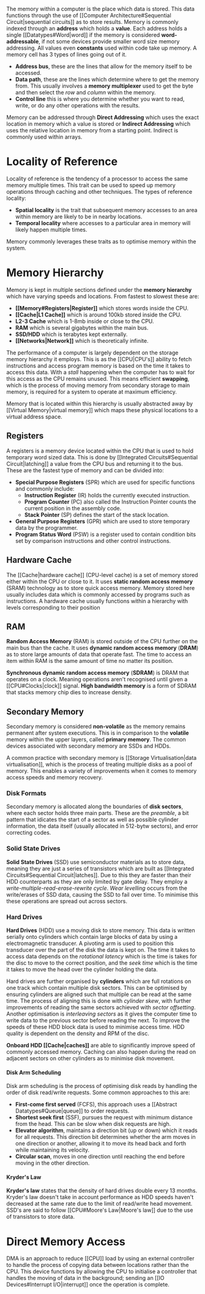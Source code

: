 The memory within a computer is the place which data is stored. This data functions through the use of [[Computer Architecture#Sequential Circuit|sequential circuits]] as to store results. Memory is commonly indexed through an **address** which holds a **value**. Each address holds a single [[Datatypes#Word|word]] if the memory is considered **word-addressable**, if not some devices provide smaller word size memory addressing. All values even **constants** used within code take up memory. A memory cell has 3 types of lines going out of it.
- **Address bus**, these are the lines that allow for the memory itself to be accessed.
- **Data path**, these are the lines which determine where to get the memory from. This usually involves a **memory multiplexer** used to get the byte and then select the *row* and *column* within the memory.
- **Control line** this is where you determine whether you want to read, write, or do any other operations with the results.

Memory can be addressed through **Direct Addressing** which uses the exact location in memory which a value is stored or **Indirect Addressing** which uses the relative location in memory from a starting point. Indirect is commonly used within arrays.

# Locality of Reference
Locality of reference is the tendency of a processor to access the same memory multiple times. This trait can be used to speed up memory operations through caching and other techniques. The types of reference locality:
- **Spatial locality** is the trait that subsequent memory accesses to an area within memory are likely to be in nearby locations.
- **Temporal locality** where accesses to a particular area in memory will likely happen multiple times.

Memory commonly leverages these traits as to optimise memory within the system.

# Memory Hierarchy
Memory is kept in multiple sections defined under the **memory hierarchy** which have varying speeds and locations. From fastest to slowest these are:
- **[[Memory#Registers|Register]]** which stores words inside the CPU.
- **[[Cache|L1 Cache]]** which is around 100kb stored inside the CPU.
- **L2-3 Cache** which is 1-8mb inside or close to the CPU.
- **RAM** which is several gigabytes within the main bus.
- **SSD/HDD** which is terabytes kept externally.
- **[[Networks|Network]]** which is theoretically infinite.

The performance of a computer is largely dependent on the storage memory hierarchy it employs. This is as the [[CPU|CPU's]] ability to fetch instructions and access program memory is based on the time it takes to access this data. With a *stall* happening when the computer has to wait for this access as the CPU remains unused. This means efficient **swapping**, which is the process of moving memory from secondary storage to main memory, is required for a system to operate at maximum efficiency.

Memory that is located within this hierarchy is usually abstracted away by [[Virtual Memory|virtual memory]] which maps these physical locations to a virtual address space.

## Registers
A registers is a memory device located within the CPU that is used to hold temporary word sized data. This is done by [[Integrated Circuits#Sequential Circuit|latching]] a value from the CPU bus and returning it to the bus. These are the fastest type of memory and can be divided into:
- **Special Purpose Registers** (SPR) which are used for specific functions and commonly include:
	- **Instruction Register** (IR) holds the currently executed instruction.
	- **Program Counter** (PC) also called the Instruction Pointer counts the current position in the assembly code.
	- **Stack Pointer** (SP) defines the start of the stack location.
- **General Purpose Registers** (GPR) which are used to store temporary data by the programmer.
- **Program Status Word** (PSW) is a register used to contain condition bits set by comparison instructions and other control instructions.

## Hardware Cache
The [[Cache|hardware cache]] (CPU-level cache) is a set of memory stored either within the CPU or close to it. It uses **static random access memory** (SRAM) technology as to store quick access memory. Memory stored here usually includes data which is commonly accessed by programs such as instructions. A hardware cache usually functions within a hierarchy with levels corresponding to their position 

## RAM
**Random Access Memory** (RAM) is stored outside of the CPU further on the main bus than the cache. It uses **dynamic random access memory** (**DRAM**) as to store large amounts of data that operate fast. The time to access an item within RAM is the same amount of time no matter its position.

**Synchronous dynamic random access memory** (**SDRAM**) is DRAM that operates on a clock. Meaning operations aren't recognised until given a [[CPU#Clocks|clock]] signal. **High bandwidth memory** is a form of SDRAM that stacks memory chip dies to increase density.

## Secondary Memory
Secondary memory is considered **non-volatile** as the memory remains permanent after system executions. This is in comparison to the **volatile** memory within the upper layers, called **primary memory**. The common devices associated with secondary memory are SSDs and HDDs.

A common practice with secondary memory is [[Storage Virtualisation|data virtualisation]], which is the process of treating multiple disks as a pool of memory. This enables a variety of improvements when it comes to memory access speeds and memory recovery.

### Disk Formats
Secondary memory is allocated along the boundaries of **disk sectors**, where each sector holds three main parts. These are the *preamble*, a bit pattern that idicates the start of a sector as well as possible cylinder information, the data itself (usually allocated in 512-bytw sectors), and error correcting codes. 

### Solid State Drives
**Solid State Drives** (SSD) use semiconductor materials as to store data, meaning they are just a series of transistors which are built as [[Integrated Circuits#Sequential Circuit|latches]]. Due to this they are faster than their HDD counterparts as they are only limited by gate delay. They employ a *write-multiple-read-erase-rewrite cycle*. *Wear levelling* occurs from the write/erases of SSD data, causing the SSD to fail over time. To minimise this these operations are spread out across sectors.

### Hard Drives
**Hard Drives** (HDD) use a moving disk to store memory. This data is written serially onto cylinders which contain large blocks of data by using a electromagnetic transducer. A pivoting arm is used to position this transducer over the part of the disk the data is kept on. The time it takes to access data depends on the *rotational latency* which is the time is takes for the disc to move to the correct position, and the *seek time* which is the time it takes to move the head over the cylinder holding the data. 

Hard drives are further organised by **cylinders** which are full rotations on one track which contain multiple disk sectors. This can be optimised by ensuring cylinders are aligned such that multiple can be read at the same time. The process of aligning this is done with *cylinder skew*, with further improvements of reading the same sectors achieved with *sector offsetting*. Another optimisation is *interleaving sectors* as it gives the computer time to write data to the previous sector before reading the next. To improve the speeds of these HDD block data is used to minimise access time. HDD quality is dependent on the density and RPM of the disc. 

**Onboard HDD [[Cache|caches]]** are able to significantly improve speed of commonly accessed memory. Caching can also happen during the read on adjacent sectors on other cylinders as to minimise disk movement. 

#### Disk Arm Scheduling
Disk arm scheduling is the process of optimising disk reads by handling the order of disk read/write requests. Some common approaches to this are:
- **First-come first served** (FCFS), this approach uses a [[Abstract Datatypes#Queue|queue]] to order requests.
- **Shortest seek first** (SSF), pursues the request with minimum distance from the head. This can be slow when disk requests are high.
- **Elevator algorithm**, maintains a direction bit (up or down) which it reads for all requests. This direction bit determines whether the arm moves in one direction or another, allowing it to move its head back and forth while maintaining its velocity.
- **Circular scan**, moves in one direction until reaching the end before moving in the other direction.

#### Kryder's Law
**Kryder's law** states that the density of hard drives double every 13 months. Kryder's law doesn't take in account performance as HDD speeds haven't decreased at the same rate due to the limit of read/write head movement. SSD's are said to follow [[CPU#Moore's Law|Moore's law]] due to the use of transistors to store data.

# Direct Memory Access
DMA is an approach to reduce [[CPU]] load by using an external controller to handle the process of  copying data between locations rather than the CPU. This device functions by allowing the CPU to initialise a controller that handles the moving of data in the background; sending an [[IO Devices#Interrupt I/O|interrupt]] once the operation is complete.